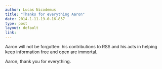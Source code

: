 ```yaml
---
author: Lucas Nicodemus
title: "Thanks for everything Aaron"
date: 2014-1-11-19-0-16-837
type: post
layout: default
link: 
---
```

Aaron will not be forgotten: his contributions to RSS and his acts in helping keep information free and open are immortal.

Aaron, thank you for everything.